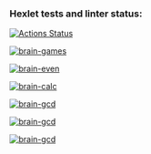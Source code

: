 ### Hexlet tests and linter status:
[![Actions Status](https://github.com/SeleznevaMarina/python-project-lvl1/workflows/hexlet-check/badge.svg)](https://github.com/SeleznevaMarina/python-project-lvl1/actions)

[![brain-games](https://github.com/SeleznevaMarina/python-project-lvl1/workflows/brain-games/badge.svg?event=push)](https://github.com/SeleznevaMarina/python-project-lvl1/actions/workflows/brain-games.yml)

[![brain-even](https://asciinema.org/a/RijUWO0MQ4vqkysGtY5JCkyMG.svg)](https://asciinema.org/a/RijUWO0MQ4vqkysGtY5JCkyMG?autoplay=1)

[![brain-calc](https://asciinema.org/a/bISaiwBNgFP9xZjPoysQfPh7P.svg)](https://asciinema.org/a/bISaiwBNgFP9xZjPoysQfPh7P?autoplay=1)

[![brain-gcd](https://asciinema.org/a/F5STz88u5mKkC5HNOXTFuO7gY.svg)](https://asciinema.org/a/F5STz88u5mKkC5HNOXTFuO7gY?autoplay=1)

[![brain-gcd](https://asciinema.org/a/mRdMRCUcp62LHy7wEH9bT6iAn.svg)](https://asciinema.org/a/mRdMRCUcp62LHy7wEH9bT6iAn?autoplay=1)

[![brain-gcd](https://asciinema.org/a/BZuWEp8ihZg4aWKggsFGi6TJK.svg)](https://asciinema.org/a/BZuWEp8ihZg4aWKggsFGi6TJK?autoplay=1)
